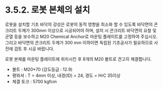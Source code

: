 ﻿# 3.5.2. 로봇 본체의 설치

로봇을 설치할 기초 바닥의 강성은 로봇의 동적 영향을 최소화 할 수 있도록 바닥면의 콘크리트 두께가 300mm 이상으로 시공되어야 하며, 설치 시 콘크리트 바닥면의 요철 및 균열 등을 보수하고 M20 Chemical Anchor로 마운팅 플레이트를 고정하여 주십시오. 그리고 바닥면의 콘크리트 두께가 300 mm 이하이면 독립된 기초공사가 필요하므로 사전에 검토 후 시공 바랍니다.

로봇 본체를 마운팅 플레이트에 위치시킨 후 8개의 M20 볼트로 견고히 체결합니다.

-	볼트	  : M20*70 (강도등급 : 12.9) 
-	평와셔 	  : T = 4mm 이상, 내경(ID) = 24, 경도 = HrC 35이상
-	체결 토크 : 5700 kgfcm




